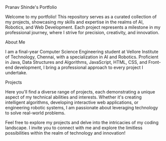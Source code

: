 Pranav Shinde's Portfolio

Welcome to my portfolio! This repository serves as a curated collection of my projects, showcasing my skills and expertise in the realms of AI, Robotics, and Web Development. Each project represents a milestone in my professional journey, where I strive for precision, creativity, and innovation.

About Me

I am a final-year Computer Science Engineering student at Vellore Institute of Technology, Chennai, with a specialization in AI and Robotics. Proficient in Java, Data Structures and Algorithms, JavaScript, HTML, CSS, and Front-end development, I bring a professional approach to every project I undertake.

Projects

Here you'll find a diverse range of projects, each demonstrating a unique aspect of my technical abilities and interests. Whether it's creating intelligent algorithms, developing interactive web applications, or engineering robotic systems, I am passionate about leveraging technology to solve real-world problems.

Feel free to explore my projects and delve into the intricacies of my coding landscape. I invite you to connect with me and explore the limitless possibilities within the realm of technology and innovation!
